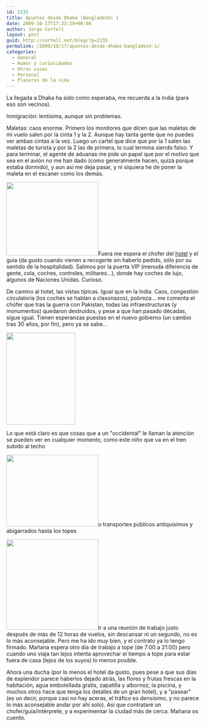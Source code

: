```yaml
---
id: 2235
title: Apuntes desde Dhaka (Bangladesh) 1
date: 2009-10-17T17:23:19+00:00
author: Jorge Cortell
layout: post
guid: http://cortell.net/blog/?p=2235
permalink: /2009/10/17/apuntes-desde-dhaka-bangladesh-1/
categories:
  - General
  - Humor y curiosidades
  - Otras cosas
  - Personal
  - Placeres de la vida
---
```

La llegada a Dhaka ha sido como esperaba, me recuerda a la India (para eso son vecinos).

Inmigración: lentísima, aunque sin problemas.
  
Maletas: caos enorme. Primero los monitores que dicen que las maletas de mi vuelo salen por la cinta 1 y la 2. Aunque hay tanta gente que no puedes ver ambas cintas a la vez. Luego un cartel que dice que por la 1 salen las maletas de turista y por la 2 las de primera, lo cual termina siendo falso. Y para terminar, el agente de aduanas me pide un papel que por el motivo que sea en el avión no me han dado (como generalmente hacen, quizá porque estaba dormido), y aun así me deja pasar, y ni siquiera he de poner la maleta en el escaner como los demás.

<img class="aligncenter" title="aeropuerto ZIA, Dhaka" src="http://farm3.static.flickr.com/2480/4018127699_d79d1a1f1e_m.jpg" alt="" width="240" height="192" />Fuera me espera el chofer del <a title="http://www.panpacific.com/Dhaka/Overview.html" href="http://www.panpacific.com/Dhaka/Overview.html" target="_blank">hotel</a> y el guía (da gusto cuando vienen a recogerte sin haberlo pedido, sólo por su sentido de la hospitalidad). Salimos por la puerta VIP (menuda diferencia de gente, cola, coches, controles, militares...), donde hay coches de lujo, algunos de Naciones Unidas. Curioso.

De camino al hotel, las vistas típicas. Igual que en la India. Caos, congestión circulatoria (los coches se hablan a claxonazos), pobreza... me comenta el chófer que tras la guerra con Pakistan, todas las infraestructuras (y monumentos) quedaron destruídos, y pese a que han pasado décadas, sigue igual. Tienen esperanzas puestas en el nuevo gobierno (un cambio tras 30 años, por fin), pero ya se sabe...

<img class="aligncenter" title="calle Dhaka" src="http://farm3.static.flickr.com/2512/4018127873_8a4056f1b4_m.jpg" alt="" width="180" height="240" />

Lo que está claro es que cosas que a un "occidental" le llaman la atención se pueden ver en cualquier momento, como este niño que va en el tren subido al techo

<img class="aligncenter" title="niño subido al techo del tren" src="http://farm3.static.flickr.com/2671/4018127763_ce8b42dedf_m.jpg" alt="" width="240" height="187" />o transportes públicos antiquísimos y abigarrados hasta los topes

<img class="aligncenter" title="transporte público" src="http://farm3.static.flickr.com/2612/4018888708_a59f3e7b40_m.jpg" alt="" width="240" height="236" />Ir a una reunión de trabajo justo después de más de 12 horas de vuelos, sin descansar ni un segundo, no es lo más aconsejable. Pero me ha ido muy bien, y el contrato ya lo tengo firmado. Mañana espera otro día de trabajo a tope (de 7:00 a 21:00) pero cuando uno viaja tan lejos intenta aprovechar el tiempo a tope para estar fuera de casa (lejos de los suyos) lo menos posible.

Ahora una ducha (por lo menos el hotel da gusto, pues pese a que sus días de esplendor parece haberlos dejado atrás, las flores y frutas frescas en la habitación, agua embotellada gratis, zapatilla y albornoz, la piscina, y muchos otros hace que tenga los detalles de un gran hotel), y a "pasear" (es un decir, porque casi no hay aceras, el tráfico es densísimo, y no parece lo más aconsejable andar por ahí solo). Así que contrataré un chofer/guía/intérprete, y a experimentar la ciudad más de cerca. Mañana os cuento.